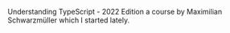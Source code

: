 Understanding TypeScript - 2022 Edition a course by Maximilian Schwarzmüller which I started lately.
